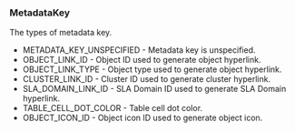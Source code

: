 ### MetadataKey
The types of metadata key.

- METADATA_KEY_UNSPECIFIED - Metadata key is unspecified.
- OBJECT_LINK_ID - Object ID used to generate object hyperlink.
- OBJECT_LINK_TYPE - Object type used to generate object hyperlink.
- CLUSTER_LINK_ID - Cluster ID used to generate cluster hyperlink.
- SLA_DOMAIN_LINK_ID - SLA Domain ID used to generate SLA Domain hyperlink.
- TABLE_CELL_DOT_COLOR - Table cell dot color.
- OBJECT_ICON_ID - Object icon ID used to generate object icon.

